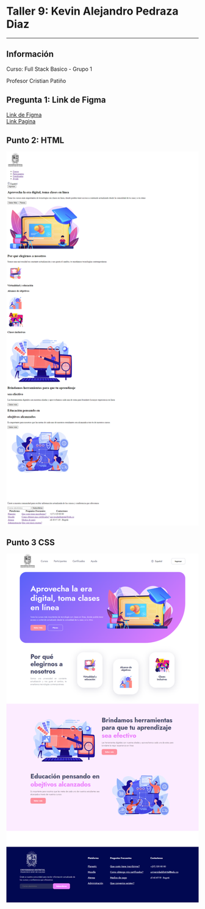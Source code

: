 <h1>Taller 9: Kevin Alejandro Pedraza Diaz</h1>
<hr>

<h2>Información</h2>
<p>Curso: Full Stack Basico - Grupo 1<p>
<p>Profesor Cristian Patiño</p>

<h2>Pregunta 1: Link de Figma</h2>
<a href="https://www.figma.com/file/Y6zhOH1la71AMl0BReDsRi/Untitled?type=design&node-id=0-1&t=3Ax9I2yg0AlfaDSH-0">Link de Figma</a>

<br>
<a href="https://ryuubehemoth.github.io/Taller-9-Full-Stack/">Link Pagina</a>

<h2>Punto 2: HTML</h2>
<img src="./Public/Images/html.png" alt="html">

<h2>Punto 3 CSS</h2>
<img src="./Public/Images/css.png" alt="css">